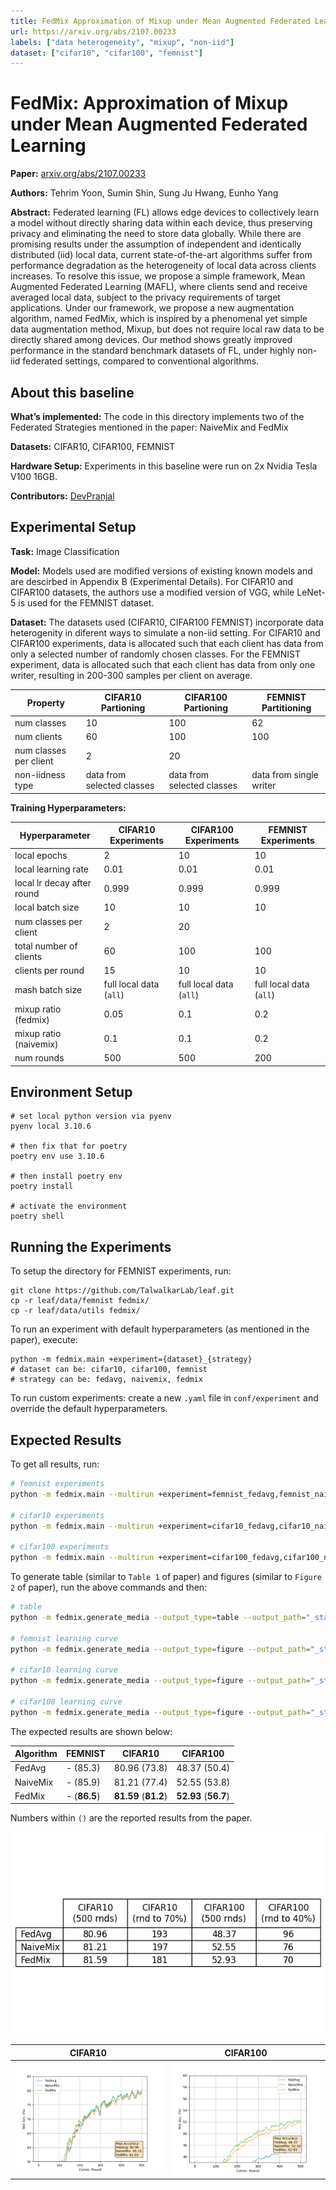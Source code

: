 ```yaml
---
title: FedMix Approximation of Mixup under Mean Augmented Federated Learning
url: https://arxiv.org/abs/2107.00233
labels: ["data heterogeneity", "mixup", "non-iid"]
dataset: ["cifar10", "cifar100", "femnist"]
---
```


# FedMix: Approximation of Mixup under Mean Augmented Federated Learning

****Paper:**** [arxiv.org/abs/2107.00233](https://arxiv.org/abs/2107.00233)

****Authors:**** Tehrim Yoon, Sumin Shin, Sung Ju Hwang, Eunho Yang

****Abstract:**** Federated learning (FL) allows edge devices to collectively learn a model without directly sharing data within each device, thus preserving privacy and eliminating the need to store data globally. While there are promising results under the assumption of independent and identically distributed (iid) local data, current state-of-the-art algorithms suffer from performance degradation as the heterogeneity of local data across clients increases. To resolve this issue, we propose a simple framework, Mean Augmented Federated Learning (MAFL), where clients send and receive averaged local data, subject to the privacy requirements of target applications. Under our framework, we propose a new augmentation algorithm, named FedMix, which is inspired by a phenomenal yet simple data augmentation method, Mixup, but does not require local raw data to be directly shared among devices. Our method shows greatly improved performance in the standard benchmark datasets of FL, under highly non-iid federated settings, compared to conventional algorithms.


## About this baseline

****What’s implemented:**** The code in this directory implements two of the Federated Strategies mentioned in the paper: NaiveMix and FedMix

****Datasets:**** CIFAR10, CIFAR100, FEMNIST

****Hardware Setup:**** Experiments in this baseline were run on 2x Nvidia Tesla V100 16GB.

****Contributors:**** [DevPranjal](https://github.com/DevPranjal)


## Experimental Setup

****Task:**** Image Classification

****Model:**** Models used are modified versions of existing known models and are descirbed in Appendix B (Experimental Details). For CIFAR10 and CIFAR100 datasets, the authors use a modified version of VGG, while LeNet-5 is used for the FEMNIST dataset.

****Dataset:**** The datasets used (CIFAR10, CIFAR100 FEMNIST) incorporate data heterogenity in diferent ways to simulate a non-iid setting. For CIFAR10 and CIFAR100 experiments, data is allocated such that each client has data from only a selected number of randomly chosen classes. For the FEMNIST experiment, data is allocated such that each client has data from only one writer, resulting in 200-300 samples per client on average.

| Property | CIFAR10 Partioning | CIFAR100 Partioning | FEMNIST Partitioning |
| -- | -- | -- | -- |
| num classes | 10 | 100 | 62 |
| num clients | 60 | 100 | 100 |
| num classes per client | 2 | 20 | |
| non-iidness type | data from selected classes | data from selected classes | data from single writer |


****Training Hyperparameters:****

| Hyperparameter | CIFAR10 Experiments | CIFAR100 Experiments | FEMNIST Experiments |
| -- | -- | -- | -- |
| local epochs | 2 | 10 | 10 |
| local learning rate | 0.01 | 0.01 | 0.01|
| local lr decay after round | 0.999 | 0.999 | 0.999 |
| local batch size | 10 | 10 | 10 |
| num classes per client | 2 | 20 |  |
| total number of clients | 60 | 100 | 100 |
| clients per round | 15 | 10 | 10 |
| mash batch size | full local data (`all`) | full local data (`all`) | full local data (`all`)|
| mixup ratio (fedmix) | 0.05 | 0.1 | 0.2 |
| mixup ratio (naivemix) | 0.1 | 0.1 | 0.2 |
| num rounds | 500 | 500 | 200 |


## Environment Setup

```
# set local python version via pyenv
pyenv local 3.10.6

# then fix that for poetry
poetry env use 3.10.6

# then install poetry env
poetry install

# activate the environment
poetry shell
```

## Running the Experiments

To setup the directory for FEMNIST experiments, run:

```
git clone https://github.com/TalwalkarLab/leaf.git
cp -r leaf/data/femnist fedmix/
cp -r leaf/data/utils fedmix/
```

To run an experiment with default hyperparameters (as mentioned in the paper), execute:

```
python -m fedmix.main +experiment={dataset}_{strategy}
# dataset can be: cifar10, cifar100, femnist
# strategy can be: fedavg, naivemix, fedmix
```

To run custom experiments: create a new `.yaml` file in `conf/experiment` and override the default hyperparameters.

## Expected Results

To get all results, run:

```bash
# femnist experiments
python -m fedmix.main --multirun +experiment=femnist_fedavg,femnist_naivemix,femnist_fedmix

# cifar10 experiments
python -m fedmix.main --multirun +experiment=cifar10_fedavg,cifar10_naivemix,cifar10_fedmix

# cifar100 experiments
python -m fedmix.main --multirun +experiment=cifar100_fedavg,cifar100_naivemix,cifar100_fedmix
```

To generate table (similar to `Table 1` of paper) and figures (similar to `Figure 2` of paper), run the above commands and then:

```bash
# table
python -m fedmix.generate_media --output_type=table --output_path="_static/table.png" --input_directory="results/"

# femnist learning curve
python -m fedmix.generate_media --output_type=figure --output_path="_static/femnist.png" --input_directory="results/" --dataset_name="femnist"

# cifar10 learning curve
python -m fedmix.generate_media --output_type=figure --output_path="_static/cifar10.png" --input_directory="results/" --dataset_name="cifar10"

# cifar100 learning curve
python -m fedmix.generate_media --output_type=figure --output_path="_static/cifar100.png" --input_directory="results/" --dataset_name="cifar100"
```

The expected results are shown below:

| Algorithm | FEMNIST | CIFAR10 | CIFAR100 |
| -- | -- | -- | -- |
| FedAvg | - (85.3) | 80.96 (73.8) | 48.37 (50.4) |
| NaiveMix | - (85.9) | 81.21 (77.4) | 52.55 (53.8) |
| FedMix | - (**86.5**) | **81.59** (**81.2**) | **52.93** (**56.7**) |

Numbers within `()` are the reported results from the paper.

![](_static/table.png)

| CIFAR10 | CIFAR100 |
| ---------|----------|
| ![CIFAR10 Learning Curve](_static/cifar10.png) | ![CIFAR100 Learning Curve](_static/cifar100.png) |